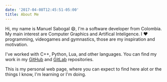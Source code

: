 ```yaml
---
date: '2017-04-08T12:45:51-05:00'
title: About Me
---
```


Hi, my name is Manuel Sabogal 😄, I'm a software developer from Colombia. My main interest are Computer Graphics and Artifical Inteligence. I ❤️ programming, videogames and gymnastics, those are my inspiration and motivation.

I've worked with C++, Python, Lua, and other languages. You can find my work in my [GitHub](https://github.com/edoren) and [GitLab](https://gitlab.com/edoren) repositories.

This is my personal web page, where you can expect to find here alot or the things I know, I'm learning or I'm doing.
